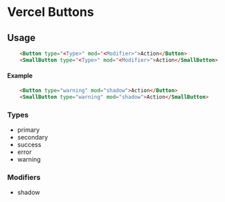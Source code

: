 # Vercel Buttons

## Usage

```html
    <Button type="<Type>" mod="<Modifier>">Action</Button>
    <SmallButton type="<Type>" mod="<Modifier>">Action</SmallButton>
```
#### Example
```html
    <Button type="warning" mod="shadow">Action</Button>
    <SmallButton type="warning" mod="shadow">Action</SmallButton>
```

### Types
- primary
- secondary
- success
- error
- warning

### Modifiers
- shadow

